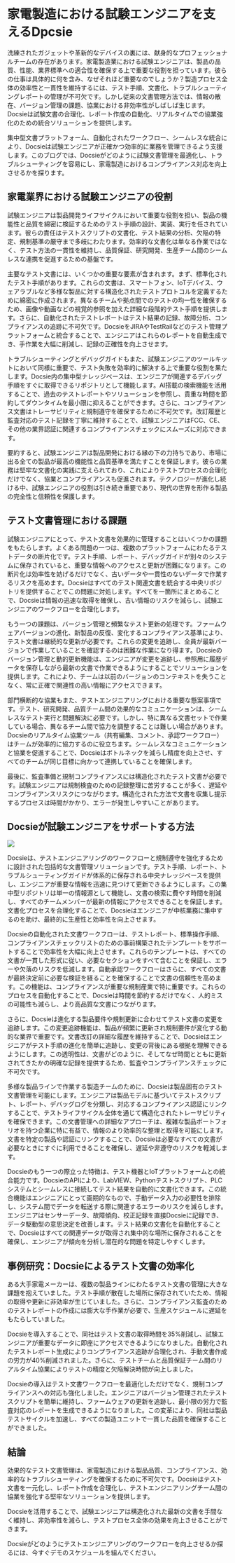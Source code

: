 # 家電製造における試験エンジニアを支えるDpcsie

洗練されたガジェットや革新的なデバイスの裏には、献身的なプロフェッショナルチームの存在があります。家電製造業における試験エンジニアは、製品の品質、性能、業界標準への適合性を確保する上で重要な役割を担っています。彼らの仕事は具体的に何を含み、なぜそれほど重要なのでしょうか？製造プロセス全体の効率性と一貫性を維持するには、テスト手順、文書化、トラブルシューティングレポートの管理が不可欠です。しかし従来の文書管理方法では、情報の散在、バージョン管理の課題、協業における非効率性がしばしば生じます。Docsieは試験文書の合理化、レポート作成の自動化、リアルタイムでの協業強化のための統合ソリューションを提供します。

集中型文書プラットフォーム、自動化されたワークフロー、シームレスな統合により、Docsieは試験エンジニアが正確かつ効率的に業務を管理できるよう支援します。このブログでは、Docsieがどのように試験文書管理を最適化し、トラブルシューティングを容易にし、家電製造におけるコンプライアンス対応を向上させるかを探ります。

## 家電業界における試験エンジニアの役割

試験エンジニアは製品開発ライフサイクルにおいて重要な役割を担い、製品の機能性と品質を綿密に検証するためのテスト手順の設計、実装、実行を任されています。彼らの責任はテストスクリプトの文書化、テスト結果の分析、欠陥の特定、規制基準の厳守まで多岐にわたります。効率的な文書化は単なる作業ではなく、テスト方法の一貫性を維持し、品質保証、研究開発、生産チーム間のシームレスな連携を促進するための基盤です。

主要なテスト文書には、いくつかの重要な要素が含まれます。まず、標準化されたテスト手順があります。これらの文書は、スマートフォン、IoTデバイス、ウェアラブルなど多様な製品に対する構造化されたテストプロトコルを定義するために綿密に作成されます。異なるチームや拠点間でのテストの均一性を確保するため、画像や動画などの視覚的参照を加えた詳細な段階的テスト手順を提供します。さらに、自動化されたテストレポートはテスト結果の記録、故障分析、コンプライアンスの追跡に不可欠です。DocsieをJIRAやTestRailなどのテスト管理プラットフォームと統合することで、エンジニアはこれらのレポートを自動生成でき、手作業を大幅に削減し、記録の正確性を向上させます。

トラブルシューティングとデバッグガイドもまた、試験エンジニアのツールキットにおいて同様に重要で、テスト失敗を効率的に解決する上で重要な役割を果たします。Docsie内の集中型ナレッジベースは、エンジニアが関連するデバッグ手順をすぐに取得できるリポジトリとして機能します。AI搭載の検索機能を活用することで、過去のテストレポートやソリューションを参照し、貴重な時間を節約してダウンタイムを最小限に抑えることができます。さらに、コンプライアンス文書はトレーサビリティと規制遵守を確保するために不可欠です。改訂履歴と監査対応のテスト記録を丁寧に維持することで、試験エンジニアはFCC、CE、その他の業界認証に関連するコンプライアンスチェックにスムーズに対応できます。

要約すると、試験エンジニアは製品開発における縁の下の力持ちであり、市場に出る全ての製品が最高の機能性と品質基準を満たすことを保証します。彼らの業務は堅牢な文書化の実践に支えられており、これによりテストプロセスの合理化だけでなく、協業とコンプライアンスも促進されます。テクノロジーが進化し続ける中、試験エンジニアの役割は引き続き重要であり、現代の世界を形作る製品の完全性と信頼性を保護します。

## テスト文書管理における課題

試験エンジニアにとって、テスト文書を効果的に管理することはいくつかの課題をもたらします。よくある問題の一つは、複数のプラットフォームにわたるテストデータの断片化です。テスト手順、レポート、デバッグガイドが別々のシステムに保存されていると、重要な情報へのアクセスと更新が困難になります。この断片化は効率性を妨げるだけでなく、古いデータや一貫性のないデータで作業するリスクを高めます。Docsieはすべてのテスト関連文書を統合する中央リポジトリを提供することでこの問題に対処します。すべてを一箇所にまとめることで、Docsieは情報の迅速な取得を確保し、古い情報のリスクを減らし、試験エンジニアのワークフローを合理化します。

もう一つの課題は、バージョン管理と頻繁なテスト更新の処理です。ファームウェアバージョンの進化、新製品の反復、変化するコンプライアンス基準により、テスト文書は継続的な更新が必要です。これらの変更を追跡し、全員が最新バージョンで作業していることを確認するのは困難な作業になり得ます。Docsieのバージョン管理と動的更新機能は、エンジニアが変更を追跡し、参照用に履歴データを保存しながら最新の文書で作業できるようにすることでソリューションを提供します。これにより、チームは以前のバージョンのコンテキストを失うことなく、常に正確で関連性の高い情報にアクセスできます。

部門横断的な協業もまた、テストエンジニアリングにおける重要な懸案事項です。テスト、研究開発、品質チーム間の効果的なコミュニケーションは、シームレスなテスト実行と問題解決に必要です。しかし、特に異なる文書セットで作業している場合、異なるチーム間で協力を調整することは難しい場合があります。Docsieのリアルタイム協業ツール（共有編集、コメント、承認ワークフロー）はチームが効率的に協力するのに役立ちます。シームレスなコミュニケーションと協業を促進することで、Docsieはボトルネックを減らし精度を向上させ、すべてのチームが同じ目標に向かって連携していることを確保します。

最後に、監査準備と規制コンプライアンスには構造化されたテスト文書が必要です。試験エンジニアは規制検査のための記録整理に苦労することが多く、遅延やコンプライアンスリスクにつながります。構造化された方法で文書を収集し提示するプロセスは時間がかかり、エラーが発生しやすいことがあります。

## Docsieが試験エンジニアをサポートする方法

![](https://cdn.docsie.io/workspace_PxAvC1Uenuc7ad6H3/doc_wn84Jkoc6hIMTO2eE/file_WyrqEK0E1zfn5P8Ia/image_ed244903-132a-cf9b-c7f2-bda1651bfa30.jpg)

Docsieは、テストエンジニアリングのワークフローと規制遵守を強化するために設計された包括的な文書管理ソリューションです。テスト手順、レポート、トラブルシューティングガイドが体系的に保存される中央ナレッジベースを提供し、エンジニアが重要な情報を迅速に見つけて更新できるようにします。この集中型リポジトリは単一の情報源として機能し、文書の検索に費やす時間を削減し、すべてのチームメンバーが最新の情報にアクセスできることを保証します。文書化プロセスを合理化することで、Docsieはエンジニアが中核業務に集中するのを助け、最終的に生産性と効率性を向上させます。

Docsieの自動化された文書ワークフローは、テストレポート、標準操作手順、コンプライアンスチェックリストのための事前構築されたテンプレートをサポートすることで効率性を大幅に向上させます。これらのテンプレートは、すべての文書が一貫した形式に従い、必要なセクションをすべて含むことを保証し、エラーや欠落のリスクを低減します。自動承認ワークフローはさらに、すべての文書が最終決定前に必要な検証を経ることを確保することで文書の信頼性を高めます。この機能は、コンプライアンスが重要な規制産業で特に重要です。これらのプロセスを自動化することで、Docsieは時間を節約するだけでなく、人的ミスの可能性も減らし、より高品質な文書につながります。

さらに、Docsieは進化する製品要件や規制更新に合わせてテスト文書の変更を追跡します。この変更追跡機能は、製品が頻繁に更新され規制要件が変化する動的な業界で重要です。文書改訂の詳細な履歴を維持することで、Docsieはエンジニアがテスト手順の進化を簡単に追跡し、変更の背後にある根拠を理解できるようにします。この透明性は、文書がどのように、そしてなぜ時間とともに更新されてきたかの明確な記録を提供するため、監査やコンプライアンスチェックに不可欠です。

多様な製品ラインで作業する製造チームのために、Docsieは製品固有のテスト文書管理を可能にします。エンジニアは製品モデルに基づいてテストスクリプト、レポート、デバッグログを分類し、対応するコンプライアンス認証にリンクすることで、テストライフサイクル全体を通じて構造化されたトレーサビリティを確保できます。この文書管理への詳細なアプローチは、複雑な製品ポートフォリオを持つ企業に特に有益で、情報のより効率的な整理と取得を可能にします。文書を特定の製品や認証にリンクすることで、Docsieは必要なすべての文書が必要なときにすぐに利用できることを確保し、遅延や非遵守のリスクを軽減します。

Docsieのもう一つの際立った特徴は、テスト機器とIoTプラットフォームとの統合能力です。DocsieのAPIにより、LabVIEW、Pythonテストスクリプト、PLCシステムとシームレスに接続してテスト結果を自動的に文書化できます。この統合機能はエンジニアにとって画期的なもので、手動データ入力の必要性を排除し、システム間でデータを転送する際に関連するエラーのリスクを減らします。エンジニアはセンサーデータ、故障傾向、校正記録を直接Docsieに記録でき、データ駆動型の意思決定を改善します。テスト結果の文書化を自動化することで、Docsieはすべての関連データが取得され集中的な場所に保存されることを確保し、エンジニアが傾向を分析し潜在的な問題を特定しやすくします。

## 事例研究：Docsieによるテスト文書の効率化

ある大手家電メーカーは、複数の製品ラインにわたるテスト文書の管理に大きな課題を抱えていました。テスト手順が散在した場所に保存されていたため、情報の取得や更新に非効率が生じていました。さらに、コンプライアンス監査のためのテストレポートの作成には膨大な手作業が必要で、生産スケジュールに遅延をもたらしていました。

Docsieを導入することで、同社はテスト文書の取得時間を35%削減し、試験エンジニアが重要なデータに即座にアクセスできるようになりました。自動化されたテストレポート生成によりコンプライアンス追跡が合理化され、手動文書作成の労力が40%削減されました。さらに、テストチームと品質保証チーム間のリアルタイム協業によりテストの精度と欠陥解決時間が向上しました。

Docsieの導入はテスト文書ワークフローを最適化しただけでなく、規制コンプライアンスへの対応も強化しました。エンジニアはバージョン管理されたテストスクリプトを簡単に維持し、ファームウェアの更新を追跡し、最小限の労力で監査対応のレポートを生成できるようになりました。この変革により、同社は製品テストサイクルを加速し、すべての製造ユニットで一貫した品質を確保することができました。

## 結論

効果的なテスト文書管理は、家電製造における製品品質、コンプライアンス、効率的なトラブルシューティングを確保するために不可欠です。Docsieはテスト文書を一元化し、レポート作成を合理化し、テストエンジニアリングチーム間の協業を強化する堅牢なソリューションを提供します。

Docsieを活用することで、試験エンジニアは構造化された最新の文書を手間なく維持し、非効率性を減らし、テストプロセス全体の効果を向上させることができます。

Docsieがどのようにテストエンジニアリングのワークフローを向上させるか探るには、今すぐデモのスケジュールを組んでください。